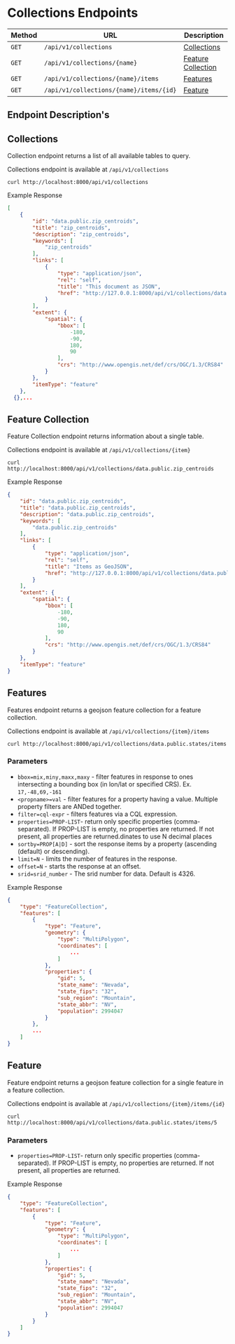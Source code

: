 # Collections Endpoints

| Method | URL                                                                              | Description                             |
| ------ | -------------------------------------------------------------------------------- | ----------------------------------------|
| `GET`  | `/api/v1/collections`                                                       | [Collections](#collections)                  |
| `GET`  | `/api/v1/collections/{name}`                                                | [Feature Collection](#feature-collection)    |
| `GET`  | `/api/v1/collections/{name}/items`                                          | [Features](#features)                        |
| `GET`  | `/api/v1/collections/{name}/items/{id}`                                     | [Feature](#feature)                          |

## Endpoint Description's

## Collections
Collection endpoint returns a list of all available tables to query.

Collections endpoint is available at `/api/v1/collections`

```shell
curl http://localhost:8000/api/v1/collections
```

Example Response
```json
[
    {
        "id": "data.public.zip_centroids",
        "title": "zip_centroids",
        "description": "zip_centroids",
        "keywords": [
            "zip_centroids"
        ],
        "links": [
            {
                "type": "application/json",
                "rel": "self",
                "title": "This document as JSON",
                "href": "http://127.0.0.1:8000/api/v1/collections/data.public.zip_centroids"
            }
        ],
        "extent": {
            "spatial": {
                "bbox": [
                    -180,
                    -90,
                    180,
                    90
                ],
                "crs": "http://www.opengis.net/def/crs/OGC/1.3/CRS84"
            }
        },
        "itemType": "feature"
    },
  {},...
```

## Feature Collection
Feature Collection endpoint returns information about a single table.

Collections endpoint is available at `/api/v1/collections/{item}`

```shell
curl http://localhost:8000/api/v1/collections/data.public.zip_centroids
```

Example Response
```json
{
    "id": "data.public.zip_centroids",
    "title": "data.public.zip_centroids",
    "description": "data.public.zip_centroids",
    "keywords": [
        "data.public.zip_centroids"
    ],
    "links": [
        {
            "type": "application/json",
            "rel": "self",
            "title": "Items as GeoJSON",
            "href": "http://127.0.0.1:8000/api/v1/collections/data.public.zip_centroids/items"
        }
    ],
    "extent": {
        "spatial": {
            "bbox": [
                -180,
                -90,
                180,
                90
            ],
            "crs": "http://www.opengis.net/def/crs/OGC/1.3/CRS84"
        }
    },
    "itemType": "feature"
}
```

## Features
Features endpoint returns a geojson feature collection for a feature collection.

Collections endpoint is available at `/api/v1/collections/{item}/items`

```shell
curl http://localhost:8000/api/v1/collections/data.public.states/items
```

### Parameters
* `bbox=mix,miny,maxx,maxy` - filter features in response to ones intersecting a bounding box (in lon/lat or specified CRS). Ex. `17,-48,69,-161`
* `<propname>=val` - filter features for a property having a value.
  Multiple property filters are ANDed together.
* `filter=cql-expr` - filters features via a CQL expression.
* `properties=PROP-LIST`- return only specific properties (comma-separated).
  If PROP-LIST is empty, no properties are returned.
  If not present, all properties are returned.dinates to use N decimal places
* `sortby=PROP[A|D]` - sort the response items by a property (ascending (default) or descending).
* `limit=N` - limits the number of features in the response.
* `offset=N` - starts the response at an offset.
* `srid=srid_number` - The srid number for data. Default is 4326.

Example Response
```json
{
    "type": "FeatureCollection",
    "features": [
        {
            "type": "Feature",
            "geometry": {
                "type": "MultiPolygon",
                "coordinates": [
                    ...
                ]
            },
            "properties": {
                "gid": 5,
                "state_name": "Nevada",
                "state_fips": "32",
                "sub_region": "Mountain",
                "state_abbr": "NV",
                "population": 2994047
            }
        },
        ...
    ]
}
```

## Feature

Feature endpoint returns a geojson feature collection for a single feature in a feature collection.

Collections endpoint is available at `/api/v1/collections/{item}/items/{id}`

```shell
curl http://localhost:8000/api/v1/collections/data.public.states/items/5
```

### Parameters
* `properties=PROP-LIST`- return only specific properties (comma-separated).
  If PROP-LIST is empty, no properties are returned.
  If not present, all properties are returned.

Example Response
```json
{
    "type": "FeatureCollection",
    "features": [
        {
            "type": "Feature",
            "geometry": {
                "type": "MultiPolygon",
                "coordinates": [
                    ...
                ]
            },
            "properties": {
                "gid": 5,
                "state_name": "Nevada",
                "state_fips": "32",
                "sub_region": "Mountain",
                "state_abbr": "NV",
                "population": 2994047
            }
        }
    ]
}
```
